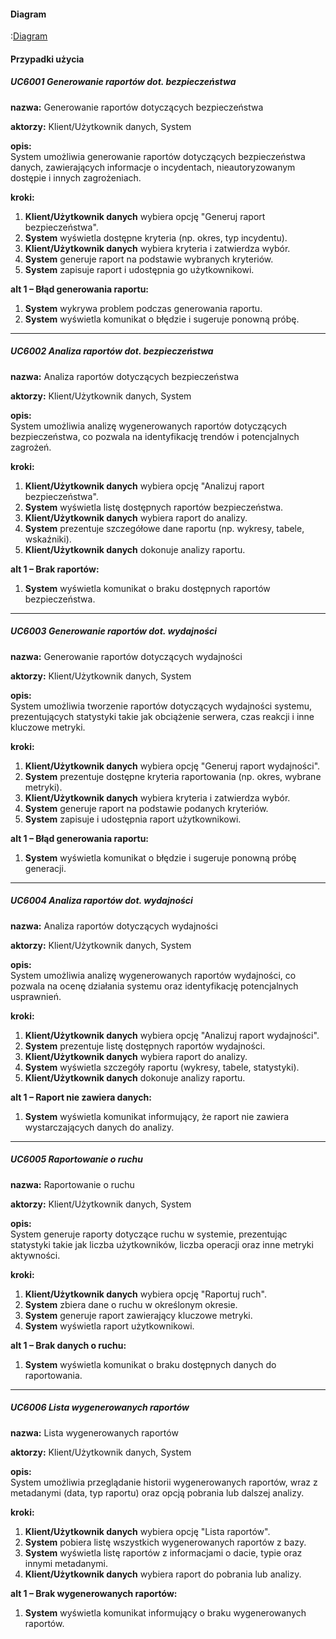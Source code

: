 #### Diagram

:[Diagram](diagram.puml)

#### Przypadki użycia
##### UC6001 Generowanie raportów dot. bezpieczeństwa

**nazwa:** Generowanie raportów dotyczących bezpieczeństwa

**aktorzy:** Klient/Użytkownik danych, System

**opis:**  
    System umożliwia generowanie raportów dotyczących bezpieczeństwa danych, zawierających informacje o incydentach, nieautoryzowanym dostępie i innych zagrożeniach.

**kroki:**
1. **Klient/Użytkownik danych** wybiera opcję "Generuj raport bezpieczeństwa".
2. **System** wyświetla dostępne kryteria (np. okres, typ incydentu).
3. **Klient/Użytkownik danych** wybiera kryteria i zatwierdza wybór.
4. **System** generuje raport na podstawie wybranych kryteriów.
5. **System** zapisuje raport i udostępnia go użytkownikowi.

**alt 1 – Błąd generowania raportu:**  
1. **System** wykrywa problem podczas generowania raportu.  
2. **System** wyświetla komunikat o błędzie i sugeruje ponowną próbę.

---

##### UC6002 Analiza raportów dot. bezpieczeństwa

**nazwa:** Analiza raportów dotyczących bezpieczeństwa

**aktorzy:** Klient/Użytkownik danych, System

**opis:**  
    System umożliwia analizę wygenerowanych raportów dotyczących bezpieczeństwa, co pozwala na identyfikację trendów i potencjalnych zagrożeń.

**kroki:**
1. **Klient/Użytkownik danych** wybiera opcję "Analizuj raport bezpieczeństwa".
2. **System** wyświetla listę dostępnych raportów bezpieczeństwa.
3. **Klient/Użytkownik danych** wybiera raport do analizy.
4. **System** prezentuje szczegółowe dane raportu (np. wykresy, tabele, wskaźniki).
5. **Klient/Użytkownik danych** dokonuje analizy raportu.

**alt 1 – Brak raportów:**  
1. **System** wyświetla komunikat o braku dostępnych raportów bezpieczeństwa.

---

##### UC6003 Generowanie raportów dot. wydajności

**nazwa:** Generowanie raportów dotyczących wydajności

**aktorzy:** Klient/Użytkownik danych, System

**opis:**  
    System umożliwia tworzenie raportów dotyczących wydajności systemu, prezentujących statystyki takie jak obciążenie serwera, czas reakcji i inne kluczowe metryki.

**kroki:**
1. **Klient/Użytkownik danych** wybiera opcję "Generuj raport wydajności".
2. **System** prezentuje dostępne kryteria raportowania (np. okres, wybrane metryki).
3. **Klient/Użytkownik danych** wybiera kryteria i zatwierdza wybór.
4. **System** generuje raport na podstawie podanych kryteriów.
5. **System** zapisuje i udostępnia raport użytkownikowi.

**alt 1 – Błąd generowania raportu:**  
1. **System** wyświetla komunikat o błędzie i sugeruje ponowną próbę generacji.

---

##### UC6004 Analiza raportów dot. wydajności

**nazwa:** Analiza raportów dotyczących wydajności

**aktorzy:** Klient/Użytkownik danych, System

**opis:**  
    System umożliwia analizę wygenerowanych raportów wydajności, co pozwala na ocenę działania systemu oraz identyfikację potencjalnych usprawnień.

**kroki:**
1. **Klient/Użytkownik danych** wybiera opcję "Analizuj raport wydajności".
2. **System** prezentuje listę dostępnych raportów wydajności.
3. **Klient/Użytkownik danych** wybiera raport do analizy.
4. **System** wyświetla szczegóły raportu (wykresy, tabele, statystyki).
5. **Klient/Użytkownik danych** dokonuje analizy raportu.

**alt 1 – Raport nie zawiera danych:**  
1. **System** wyświetla komunikat informujący, że raport nie zawiera wystarczających danych do analizy.

---

##### UC6005 Raportowanie o ruchu

**nazwa:** Raportowanie o ruchu

**aktorzy:** Klient/Użytkownik danych, System

**opis:**  
    System generuje raporty dotyczące ruchu w systemie, prezentując statystyki takie jak liczba użytkowników, liczba operacji oraz inne metryki aktywności.

**kroki:**
1. **Klient/Użytkownik danych** wybiera opcję "Raportuj ruch".
2. **System** zbiera dane o ruchu w określonym okresie.
3. **System** generuje raport zawierający kluczowe metryki.
4. **System** wyświetla raport użytkownikowi.

**alt 1 – Brak danych o ruchu:**  
1. **System** wyświetla komunikat o braku dostępnych danych do raportowania.

---

##### UC6006 Lista wygenerowanych raportów

**nazwa:** Lista wygenerowanych raportów

**aktorzy:** Klient/Użytkownik danych, System

**opis:**  
    System umożliwia przeglądanie historii wygenerowanych raportów, wraz z metadanymi (data, typ raportu) oraz opcją pobrania lub dalszej analizy.

**kroki:**
1. **Klient/Użytkownik danych** wybiera opcję "Lista raportów".
2. **System** pobiera listę wszystkich wygenerowanych raportów z bazy.
3. **System** wyświetla listę raportów z informacjami o dacie, typie oraz innymi metadanymi.
4. **Klient/Użytkownik danych** wybiera raport do pobrania lub analizy.

**alt 1 – Brak wygenerowanych raportów:**  
1. **System** wyświetla komunikat informujący o braku wygenerowanych raportów.
